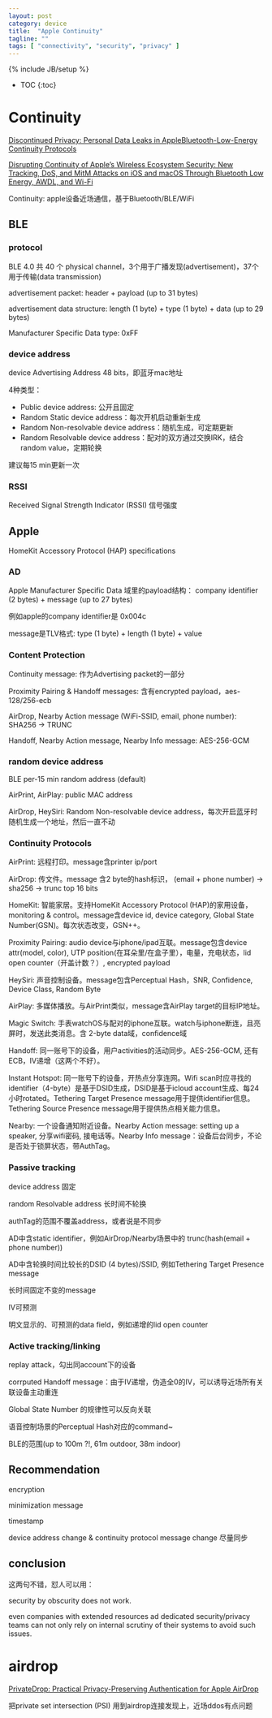 ```yaml
---
layout: post
category: device
title:  "Apple Continuity"
tagline: ""
tags: [ "connectivity", "security", "privacy" ] 
---
```

{% include JB/setup %}

* TOC
{:toc}

# Continuity

[Discontinued Privacy: Personal Data Leaks in AppleBluetooth-Low-Energy Continuity Protocols](https://hal.inria.fr/hal-02394619/document)

[Disrupting Continuity of Apple’s Wireless Ecosystem Security: New Tracking, DoS, and MitM Attacks on iOS and macOS Through Bluetooth Low Energy, AWDL, and Wi-Fi](https://www.usenix.org/system/files/sec21-stute.pdf)

Continuity: apple设备近场通信，基于Bluetooth/BLE/WiFi

## BLE

### protocol

BLE 4.0 共 40 个 physical channel，3个用于广播发现(advertisement)，37个用于传输(data transmission)

advertisement packet:  header + payload (up to 31 bytes)

advertisement data structure: length (1 byte) + type (1 byte) + data (up to 29 bytes)

Manufacturer Specific Data type: 0xFF

### device address

device Advertising Address 48 bits，即蓝牙mac地址

4种类型：
- Public device address: 公开且固定
- Random Static device address：每次开机启动重新生成
- Random Non-resolvable device address：随机生成，可定期更新
- Random Resolvable device address：配对的双方通过交换IRK，结合random value，定期轮换

建议每15 min更新一次

### RSSI

Received Signal Strength Indicator (RSSI) 信号强度

## Apple

HomeKit Accessory Protocol (HAP) specifications

### AD

Apple Manufacturer Specific Data 域里的payload结构： company identifier (2 bytes) + message (up to 27 bytes)

例如apple的company identifier是 0x004c

message是TLV格式: type (1 byte) + length (1 byte) + value

### Content Protection

Continuity message: 作为Advertising packet的一部分

Proximity Pairing & Handoff messages: 含有encrypted payload，aes-128/256-ecb

AirDrop, Nearby Action message (WiFi-SSID, email, phone number):  SHA256 -> TRUNC

Handoff, Nearby Action message, Nearby Info message: AES-256-GCM

### random device address

BLE per-15 min random address (default)

AirPrint, AirPlay:  public MAC address

AirDrop, HeySiri: Random Non-resolvable device address，每次开启蓝牙时随机生成一个地址，然后一直不动

### Continuity Protocols

AirPrint: 远程打印。message含printer ip/port

AirDrop: 传文件。message 含2 byte的hash标识， (email + phone number) -> sha256 -> trunc top 16 bits

HomeKit: 智能家居。支持HomeKit Accessory Protocol (HAP)的家用设备，monitoring & control。message含device id, device category, Global State Number(GSN)。每次状态改变，GSN++。

Proximity Pairing: audio device与iphone/ipad互联。message包含device attr(model, color), UTP position(在耳朵里/在盒子里），电量，充电状态，lid open counter（开盖计数？）, encrypted payload

HeySiri: 声音控制设备。message包含Perceptual Hash，SNR, Confidence, Device Class, Random Byte

AirPlay: 多媒体播放。与AirPrint类似，message含AirPlay target的目标IP地址。

Magic Switch: 手表watchOS与配对的iphone互联。watch与iphone断连，且亮屏时，发送此类消息。含 2-byte data域，confidence域

Handoff: 同一账号下的设备，用户activities的活动同步。AES-256-GCM, 还有ECB，IV递增（这两个不好）。

Instant Hotspot: 同一账号下的设备，开热点分享连网。Wifi scan时应寻找的identifier（4-byte）是基于DSID生成，DSID是基于icloud account生成、每24小时rotated。Tethering Target Presence message用于提供identifier信息。Tethering Source Presence message用于提供热点相关能力信息。

Nearby: 一个设备通知附近设备。Nearby Action message: setting up a speaker, 分享wifi密码, 接电话等。Nearby Info message：设备后台同步，不论是否处于锁屏状态，带AuthTag。

### Passive tracking

device address 固定

random Resolvable address 长时间不轮换

authTag的范围不覆盖address，或者说是不同步

AD中含static identifier，例如AirDrop/Nearby场景中的 trunc(hash(email + phone number))

AD中含轮换时间比较长的DSID (4 bytes)/SSID, 例如Tethering Target Presence message

长时间固定不变的message

IV可预测

明文显示的、可预测的data field，例如递增的lid open counter

### Active tracking/linking

replay attack，勾出同account下的设备

corrputed Handoff message：由于IV递增，伪造全0的IV，可以诱导近场所有关联设备主动重连

Global State Number 的规律性可以反向关联

语音控制场景的Perceptual Hash对应的command~

BLE的范围(up to 100m ?!, 61m outdoor, 38m indoor)

## Recommendation

encryption

minimization message

timestamp

device address change & continuity protocol message change 尽量同步

## conclusion

这两句不错，怼人可以用：

security by obscurity does not work.

even companies with extended resources ad dedicated security/privacy teams can not only rely on internal scrutiny of their systems to avoid such issues.


# airdrop

[PrivateDrop: Practical Privacy-Preserving Authentication for Apple AirDrop](https://www.usenix.org/conference/usenixsecurity21/presentation/heinrich)

把private set intersection (PSI) 用到airdrop连接发现上，近场ddos有点问题
